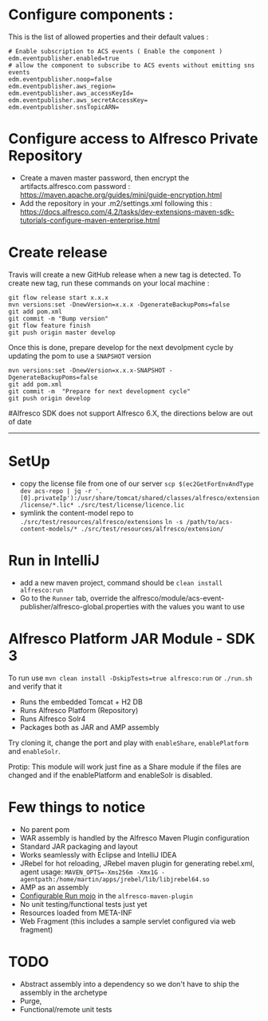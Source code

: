 # Configure components :

This is the list of allowed properties and their default values : 

    # Enable subscription to ACS events ( Enable the component ) 
    edm.eventpublisher.enabled=true
    # allow the component to subscribe to ACS events without emitting sns events
    edm.eventpublisher.noop=false  
    edm.eventpublisher.aws_region=
    edm.eventpublisher.aws_accessKeyId=
    edm.eventpublisher.aws_secretAccessKey=
    edm.eventpublisher.snsTopicARN=


#  Configure access to Alfresco Private Repository
  * Create a maven master password, then encrypt the artifacts.alfresco.com password : https://maven.apache.org/guides/mini/guide-encryption.html
  * Add the repository in your .m2/settings.xml following this : https://docs.alfresco.com/4.2/tasks/dev-extensions-maven-sdk-tutorials-configure-maven-enterprise.html



# Create release 

Travis will create a new GitHub release when a new tag is detected.
To create new tag, run these commands on your local machine : 

    git flow release start x.x.x
    mvn versions:set -DnewVersion=x.x.x -DgenerateBackupPoms=false
    git add pom.xml
    git commit -m "Bump version"
    git flow feature finish 
    git push origin master develop
    
Once this is done, prepare develop for the next devolpment cycle by updating the pom to use a `SNAPSHOT` version

    mvn versions:set -DnewVersion=x.x.x-SNAPSHOT -DgenerateBackupPoms=false
    git add pom.xml
    git commit -m  "Prepare for next development cycle"
    git push origin develop 



#Alfresco SDK does not support Alfresco 6.X, the directions below are out of date

---

# SetUp

* copy the license file from one of our server `scp $(ec2GetForEnvAndType dev acs-repo | jq -r '.[0].privateIp'):/usr/share/tomcat/shared/classes/alfresco/extension/license/*.lic* ./src/test/license/licence.lic`
* symlink the content-model repo to `./src/test/resources/alfresco/extensions`
`ln -s /path/to/acs-content-models/* ./src/test/resources/alfresco/extension/`

# Run in IntelliJ
* add a new maven project, command should be `clean install alfresco:run`
* Go to the `Runner` tab, override the alfresco/module/acs-event-publisher/alfresco-global.properties with the values you want to use  



# Alfresco Platform JAR Module - SDK 3

To run use `mvn clean install -DskipTests=true alfresco:run` or `./run.sh` and verify that it 

 * Runs the embedded Tomcat + H2 DB 
 * Runs Alfresco Platform (Repository)
 * Runs Alfresco Solr4
 * Packages both as JAR and AMP assembly
 
 Try cloning it, change the port and play with `enableShare`, `enablePlatform` and `enableSolr`. 
 
 Protip: This module will work just fine as a Share module if the files are changed and 
 if the enablePlatform and enableSolr is disabled.
 
# Few things to notice

 * No parent pom
 * WAR assembly is handled by the Alfresco Maven Plugin configuration
 * Standard JAR packaging and layout
 * Works seamlessly with Eclipse and IntelliJ IDEA
 * JRebel for hot reloading, JRebel maven plugin for generating rebel.xml, agent usage: `MAVEN_OPTS=-Xms256m -Xmx1G -agentpath:/home/martin/apps/jrebel/lib/libjrebel64.so`
 * AMP as an assembly
 * [Configurable Run mojo](https://github.com/Alfresco/alfresco-sdk/blob/sdk-3.0/plugins/alfresco-maven-plugin/src/main/java/org/alfresco/maven/plugin/RunMojo.java) in the `alfresco-maven-plugin`
 * No unit testing/functional tests just yet
 * Resources loaded from META-INF
 * Web Fragment (this includes a sample servlet configured via web fragment)
 
# TODO
 
  * Abstract assembly into a dependency so we don't have to ship the assembly in the archetype
  * Purge, 
  * Functional/remote unit tests
   
